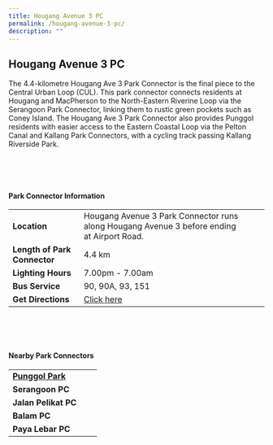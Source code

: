 ```yaml
---
title: Hougang Avenue 3 PC
permalink: /hougang-avenue-3-pc/
description: ""
---
```

## Hougang Avenue 3 PC

The 4.4-kilometre Hougang Ave 3 Park Connector is the final piece to the Central Urban Loop (CUL). This park connector connects residents at Hougang and MacPherson to the North-Eastern Riverine Loop via the Serangoon Park Connector, linking them to rustic green pockets such as Coney Island. The Hougang Ave 3 Park Connector also provides Punggol residents with easier access to the Eastern Coastal Loop via the Pelton Canal and Kallang Park Connectors, with a cycling track passing Kallang Riverside Park.

<br>
<br>
<br>

#### Park Connector Information
|  |  |  |
| -------- | -------- | -------- |
| **Location** |Hougang Avenue 3 Park Connector&nbsp;runs along&nbsp;Hougang Avenue 3&nbsp;before ending at&nbsp;Airport Road. |  |
| **Length of Park Connector** | 4.4 km   |  |
| **Lighting Hours** | 7.00pm - 7.00am | |
| **Bus Service** | 90, 90A, 93, 151 | |
| **Get Directions** | [Click here](https://www.onemap.gov.sg/main/v2/?lat=1.3339658397083116&amp;lng=103.88930236992194) | |

<br>
<br>
<br>	

#### Nearby Park Connectors
|   |  |  |
| -------- | -------- | -------- |
| **[Punggol Park](https://www.nparks.gov.sg/gardens-parks-and-nature/parks-and-nature-reserves/punggol-park)** | | |
| **Serangoon PC** | | |
| **Jalan Pelikat PC** | | |
| **Balam PC** | | |
| **Paya Lebar PC** | | |